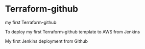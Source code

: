 # Terraform-github
my first Terraform-github

To deploy my first Terraform-github template to AWS from Jenkins

My first Jenkins deployment from Github
